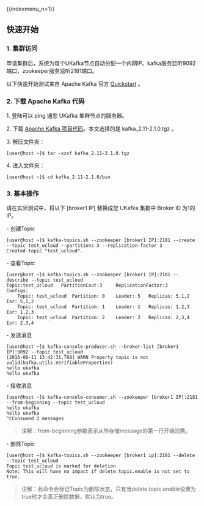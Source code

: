 {{indexmenu_n>1}}

## 快速开始

### 1\. 集群访问

申请集群后，系统为每个UKafka节点自动分配一个内网IP。kafka服务监听9092端口，zookeeper服务监听2181端口。

以下快速开始测试来自 Apache Kafka 官方
[Quickstart](https://kafka.apache.org/quickstart) 。

### 2\. 下载 Apache Kafka 代码

1\. 登陆可以 ping 通您 UKafka 集群节点的服务器。

2\. 下载 [Apache Kafka
项目代码](https://www.apache.org/dyn/closer.cgi?path=/kafka/2.1.0/kafka_2.11-2.1.0.tgz)。本文选择的是
kafka\_2.11-2.1.0.tgz 。

3\. 解压文件夹：

```
[user@host ~]$ tar -xzvf kafka_2.11-2.1.0.tgz
```

4\. 进入文件夹：

```
[user@host ~]$ cd kafka_2.11-2.1.0/bin
```

### 3\. 基本操作

请在实际测试中，将以下 \[broker1 IP\] 替换成您 UKafka 集群中 Broker ID 为1的 IP。

\- 创建Topic

```
[user@host ~]$ kafka-topics.sh --zookeeper [broker1 IP]:2181 --create --topic test_ucloud --partitions 3 --replication-factor 3
Created topic "test_ucloud".
```

\- 查看Topic

```
[user@host ~]$ kafka-topics.sh --zookeeper [broker1 IP]:2181 --describe --topic test_ucloud
Topic:test_ucloud   PartitionCout:3     ReplicationFactor:3    Configs:
    Topic: test_ucloud  Partition: 0    Leader: 5   Replicas: 5,1,2 Isr: 5,1,2
    Topic: test_ucloud  Partition: 1    Leader: 1   Replicas: 1,2,3 Isr: 1,2,3
    Topic: test_ucloud  Partition: 2    Leader: 2   Replicas: 2,3,4 Isr: 2,3,4
```

\- 发送消息

```
[user@host ~]$ kafka-console-producer.sh --broker-list [broker1 IP]:9092 --topic test_ucloud
[2016-08-11 13:42:31,788] WARN Property topic is not valid(kafka.utils.VerifiableProperties)
hello ukafka
hello ukafka
```

\- 接收消息

```
[user@host ~]$ kafka-console-consumer.sh --zookeeper [broker1 IP]:2181 --from-beginning --topic test_ucloud
hello ukafka
hello ukafka
^CConsumed 2 messages
```

> 注解：from-beginning参数表示从所存储message的第一行开始消费。

\- 删除Topic

```
[user@host ~]$ kafka-topics.sh --zookeeper [broker1 ip]:2181 --delete --topic test_ucloud
Topic test_ucloud is marked for deletion
Note: This will have no impact if delete.topic.enable is not set to true.
```

> 注解：此命令会标记Topic为删除状态，只有当delete.topic.enable设置为true时才会真正删除数据，默认为true。

